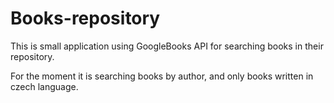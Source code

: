 # Books-repository

This is small application using GoogleBooks API for searching books in their repository.

For the moment it is searching books by author, and only books written in czech language.
